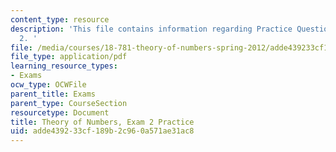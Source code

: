 ```yaml
---
content_type: resource
description: 'This file contains information regarding Practice Questions for Midterm
  2. '
file: /media/courses/18-781-theory-of-numbers-spring-2012/adde439233cf189b2c960a571ae31ac8_MIT18_871S12_practiExam2.pdf
file_type: application/pdf
learning_resource_types:
- Exams
ocw_type: OCWFile
parent_title: Exams
parent_type: CourseSection
resourcetype: Document
title: Theory of Numbers, Exam 2 Practice
uid: adde4392-33cf-189b-2c96-0a571ae31ac8
---
```

